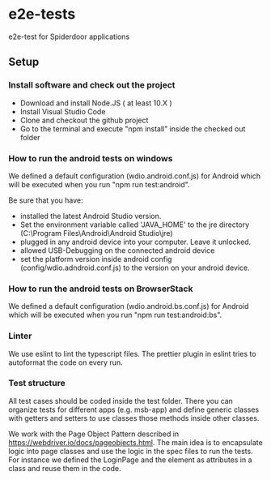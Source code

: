 # e2e-tests

e2e-test for Spiderdoor applications

## Setup

### Install software and check out the project

- Download and install Node.JS ( at least 10.X )
- Install Visual Studio Code
- Clone and checkout the github project
- Go to the terminal and execute "npm install" inside the checked out folder

### How to run the android tests on windows

We defined a default configuration (wdio.android.conf.js) for Android which will be executed when you run "npm run test:android".

Be sure that you have:

- installed the latest Android Studio version.
- Set the environment variable called 'JAVA_HOME' to the jre directory (C:\Program Files\Android\Android Studio\jre\)
- plugged in any android device into your computer. Leave it unlocked.
- allowed USB-Debugging on the connected android device
- set the platform version inside android config (config/wdio.adndroid.conf.js) to the version on your android device.

### How to run the android tests on BrowserStack

We defined a default configuration (wdio.android.bs.conf.js) for Android which will be executed when you run "npm run test:android:bs".

### Linter

We use eslint to lint the typescript files. The prettier plugin in eslint tries to autoformat the code on every run.

### Test structure

All test cases should be coded inside the test folder. There you can organize tests for different apps (e.g. msb-app) and define generic classes with getters and setters to use classes those methods inside other classes.

We work with the Page Object Pattern described in <https://webdriver.io/docs/pageobjects.html>. The main idea is to encapsulate logic into page classes and use the logic in the spec files to run the tests.
For instance we defined the LoginPage and the element as attributes in a class and reuse them in the code.
